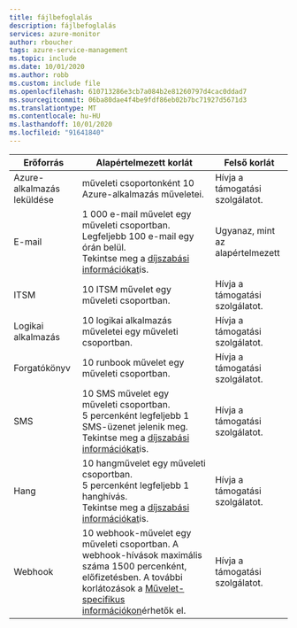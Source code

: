 ```yaml
---
title: fájlbefoglalás
description: fájlbefoglalás
services: azure-monitor
author: rboucher
tags: azure-service-management
ms.topic: include
ms.date: 10/01/2020
ms.author: robb
ms.custom: include file
ms.openlocfilehash: 610713286e3cb7a084b2e81260797d4cac0ddad7
ms.sourcegitcommit: 06ba80dae4f4be9fdf86eb02b7bc71927d5671d3
ms.translationtype: MT
ms.contentlocale: hu-HU
ms.lasthandoff: 10/01/2020
ms.locfileid: "91641840"
---
```

| Erőforrás | Alapértelmezett korlát | Felső korlát |
| --- | --- | --- |
| Azure-alkalmazás leküldése | műveleti csoportonként 10 Azure-alkalmazás műveletei. | Hívja a támogatási szolgálatot. |
| E-mail | 1 000 e-mail művelet egy műveleti csoportban.<br>Legfeljebb 100 e-mail egy órán belül.<br>Tekintse meg a [díjszabási információkat](../articles/azure-monitor/platform/alerts-rate-limiting.md)is. | Ugyanaz, mint az alapértelmezett |
| ITSM | 10 ITSM művelet egy műveleti csoportban. | Hívja a támogatási szolgálatot. | 
| Logikai alkalmazás | 10 logikai alkalmazás műveletei egy műveleti csoportban. | Hívja a támogatási szolgálatot. |
| Forgatókönyv | 10 runbook művelet egy műveleti csoportban. | Hívja a támogatási szolgálatot. |
| SMS | 10 SMS művelet egy műveleti csoportban.<br>5 percenként legfeljebb 1 SMS-üzenet jelenik meg.<br>Tekintse meg a [díjszabási információkat](../articles/azure-monitor/platform/alerts-rate-limiting.md)is. | Hívja a támogatási szolgálatot. |
| Hang | 10 hangművelet egy műveleti csoportban.<br>5 percenként legfeljebb 1 hanghívás.<br>Tekintse meg a [díjszabási információkat](../articles/azure-monitor/platform/alerts-rate-limiting.md)is. | Hívja a támogatási szolgálatot. |
| Webhook | 10 webhook-művelet egy műveleti csoportban.  A webhook-hívások maximális száma 1500 percenként, előfizetésben. A további korlátozások a [Művelet-specifikus információkon](../articles/azure-monitor/platform/action-groups.md#action-specific-information)érhetők el.  | Hívja a támogatási szolgálatot. |
